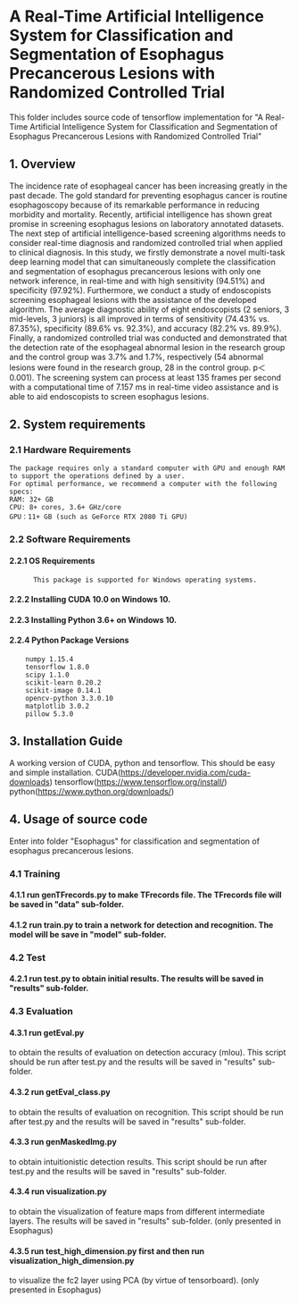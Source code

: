 # A Real-Time Artificial Intelligence System for Classification and Segmentation of Esophagus Precancerous Lesions with Randomized Controlled Trial

This folder includes source code of tensorflow implementation for "A Real-Time Artificial Intelligence System for Classification and Segmentation of Esophagus Precancerous Lesions with Randomized Controlled Trial"

## 1. Overview
The incidence rate of esophageal cancer has been increasing greatly in the past decade. The gold standard for preventing esophagus cancer is routine esophagoscopy because of its remarkable performance in reducing morbidity and mortality. Recently, artificial intelligence has shown great promise in screening esophagus lesions on laboratory annotated datasets. The next step of artificial intelligence-based screening algorithms needs to consider real-time diagnosis and randomized controlled trial when applied to clinical diagnosis. In this study, we firstly demonstrate a novel multi-task deep learning model that can simultaneously complete the classification and segmentation of esophagus precancerous lesions with only one network inference, in real-time and with high sensitivity (94.51%) and specificity (97.92%). Furthermore, we conduct a study of endoscopists screening esophageal lesions with the assistance of the developed algorithm. The average diagnostic ability of eight endoscopists (2 seniors, 3 mid-levels, 3 juniors) is all improved in terms of sensitivity (74.43% vs. 87.35%), specificity (89.6% vs. 92.3%), and accuracy (82.2% vs. 89.9%). Finally, a randomized controlled trial was conducted and demonstrated that the detection rate of the esophageal abnormal lesion in the research group and the control group was 3.7% and 1.7%, respectively (54 abnormal lesions were found in the research group, 28 in the control group. p＜0.001). The screening system can process at least 135 frames per second with a computational time of 7.157 ms in real-time video assistance and is able to aid endoscopists to screen esophagus lesions.

## 2. System requirements
 ###  2.1 Hardware Requirements
    The package requires only a standard computer with GPU and enough RAM to support the operations defined by a user. 
    For optimal performance, we recommend a computer with the following specs:
    RAM: 32+ GB
    CPU: 8+ cores, 3.6+ GHz/core
    GPU：11+ GB (such as GeForce RTX 2080 Ti GPU)
  
  ###  2.2 Software Requirements
 ####   2.2.1 OS Requirements
          This package is supported for Windows operating systems.
 ####   2.2.2 Installing CUDA 10.0 on Windows 10.
 ####   2.2.3 Installing Python 3.6+ on Windows 10.
 ####   2.2.4 Python Package Versions
	    numpy 1.15.4
	    tensorflow 1.8.0
	    scipy 1.1.0
  	    scikit-learn 0.20.2	
	    scikit-image 0.14.1
	    opencv-python 3.3.0.10
	    matplotlib 3.0.2
	    pillow 5.3.0
	 
	 
##  3. Installation Guide
  A working version of CUDA, python and tensorflow. This should be easy and simple installation. 
  CUDA(https://developer.nvidia.com/cuda-downloads)
  tensorflow(https://www.tensorflow.org/install/) 
  python(https://www.python.org/downloads/)
  

##  4. Usage of source code
  Enter into folder "Esophagus" for classification and segmentation of esophagus precancerous lesions.

 ###   4.1 Training
 ####   4.1.1 run genTFrecords.py to make TFrecords file. The TFrecords file will be saved in "data" sub-folder.
 ####   4.1.2 run train.py to train a network for detection and recognition. The model will be save in "model" sub-folder.

###  4.2 Test
####    4.2.1 run test.py to obtain initial results. The results will be saved in "results" sub-folder.

 ###   4.3 Evaluation
####    4.3.1 run getEval.py 
to obtain the results of evaluation on detection accuracy (mIou). This script should be run after test.py and the results will be saved in "results" sub-folder.
####    4.3.2 run getEval_class.py 
to obtain the results of evaluation on recognition. This script should be run after test.py and the results will be saved in "results" sub-folder.
####    4.3.3 run genMaskedImg.py 
to obtain intuitionistic detection results. This script should be run after test.py and the results will be saved in "results" sub-folder.
 ####   4.3.4 run visualization.py 
 to obtain the visualization of feature maps from different intermediate layers. The results will be saved in "results" sub-folder. (only presented in Esophagus)
 ####   4.3.5 run test_high_dimension.py first and then run visualization_high_dimension.py 
 to visualize the fc2 layer using PCA (by virtue of tensorboard). (only presented in Esophagus)
